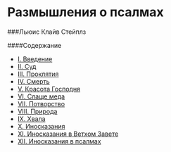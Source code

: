 # Размышления о псалмах

###Льюис Клайв Стейплз

####Содержание

*   [I. Введение](01-Introductory.md)
*   [II. Суд](02-Judgement-in-the-Psalms.md)
*   [III. Проклятия](03-The-cursings.md)
*   [IV. Смерть](04-Death-in-the-Psalms.md)
*   [V. Красота Господня](05-The-fair-beauty-of-the-Lord.md)
*   [VI. Слаще меда](06-Sweeter-then-Honey.md)
*   [VII. Потворство](07-Connivance.md)
*   [VIII. Природа](08-Nature.md)
*   [IX. Хвала](09-A-Word-about-Praising.md)
*   [X. Иносказания](10-Second-Meanings.md)
*   [XI. Иносказания в Ветхом Завете](11-Scripture.md)
*   [XII. Иносказания в псалмах](12-Second-Meanings-in-thePsalms.md)
